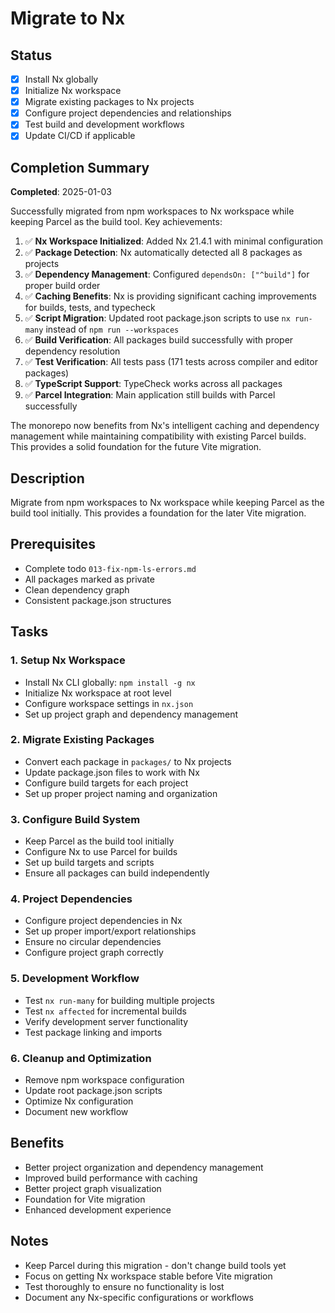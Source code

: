 # Migrate to Nx


## Status
- [x] Install Nx globally
- [x] Initialize Nx workspace
- [x] Migrate existing packages to Nx projects
- [x] Configure project dependencies and relationships
- [x] Test build and development workflows
- [x] Update CI/CD if applicable

## Completion Summary

**Completed**: 2025-01-03

Successfully migrated from npm workspaces to Nx workspace while keeping Parcel as the build tool. Key achievements:

1. ✅ **Nx Workspace Initialized**: Added Nx 21.4.1 with minimal configuration
2. ✅ **Package Detection**: Nx automatically detected all 8 packages as projects
3. ✅ **Dependency Management**: Configured `dependsOn: ["^build"]` for proper build order
4. ✅ **Caching Benefits**: Nx is providing significant caching improvements for builds, tests, and typecheck
5. ✅ **Script Migration**: Updated root package.json scripts to use `nx run-many` instead of `npm run --workspaces`
6. ✅ **Build Verification**: All packages build successfully with proper dependency resolution
7. ✅ **Test Verification**: All tests pass (171 tests across compiler and editor packages)
8. ✅ **TypeScript Support**: TypeCheck works across all packages
9. ✅ **Parcel Integration**: Main application still builds with Parcel successfully

The monorepo now benefits from Nx's intelligent caching and dependency management while maintaining compatibility with existing Parcel builds. This provides a solid foundation for the future Vite migration.

## Description
Migrate from npm workspaces to Nx workspace while keeping Parcel as the build tool initially. This provides a foundation for the later Vite migration.

## Prerequisites
- Complete todo `013-fix-npm-ls-errors.md`
- All packages marked as private
- Clean dependency graph
- Consistent package.json structures

## Tasks

### 1. **Setup Nx Workspace**
- Install Nx CLI globally: `npm install -g nx`
- Initialize Nx workspace at root level
- Configure workspace settings in `nx.json`
- Set up project graph and dependency management

### 2. **Migrate Existing Packages**
- Convert each package in `packages/` to Nx projects
- Update package.json files to work with Nx
- Configure build targets for each project
- Set up proper project naming and organization

### 3. **Configure Build System**
- Keep Parcel as the build tool initially
- Configure Nx to use Parcel for builds
- Set up build targets and scripts
- Ensure all packages can build independently

### 4. **Project Dependencies**
- Configure project dependencies in Nx
- Set up proper import/export relationships
- Ensure no circular dependencies
- Configure project graph correctly

### 5. **Development Workflow**
- Test `nx run-many` for building multiple projects
- Test `nx affected` for incremental builds
- Verify development server functionality
- Test package linking and imports

### 6. **Cleanup and Optimization**
- Remove npm workspace configuration
- Update root package.json scripts
- Optimize Nx configuration
- Document new workflow

## Benefits
- Better project organization and dependency management
- Improved build performance with caching
- Better project graph visualization
- Foundation for Vite migration
- Enhanced development experience

## Notes
- Keep Parcel during this migration - don't change build tools yet
- Focus on getting Nx workspace stable before Vite migration
- Test thoroughly to ensure no functionality is lost
- Document any Nx-specific configurations or workflows 